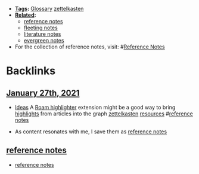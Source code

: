 - **[Tags](<Tags.md>):** [Glossary](<Glossary.md>) [zettelkasten](<zettelkasten.md>)
- **[Related](<Related.md>):**
    - [reference notes](<reference notes.md>)
    - [fleeting notes](<fleeting notes.md>)
    - [literature notes](<literature notes.md>)
    - [evergreen notes](<evergreen notes.md>)
- For the collection of reference notes, visit: #[Reference Notes](<Reference Notes.md>)

# Backlinks
## [January 27th, 2021](<January 27th, 2021.md>)
- [Ideas](<Ideas.md>) A [Roam highlighter](<Roam highlighter.md>) extension might be a good way to bring [highlights](<highlights.md>) from articles into the graph [zettelkasten](<zettelkasten.md>) [resources](<resources.md>) #[reference notes](<reference notes.md>)

- As content resonates with me, I save them as [reference notes](<reference notes.md>)

## [reference notes](<reference notes.md>)
- [reference notes](<reference notes.md>)

